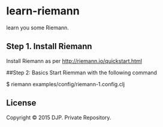 # learn-riemann

learn you some Riemann.

## Step 1. Install Riemann

Install Riemann as per http://riemann.io/quickstart.html

##Step 2: Basics
Start Riemman with the following command

$ riemann examples/config/riemann-1.config.clj

## License

Copyright © 2015 DJP. Private Repository.
